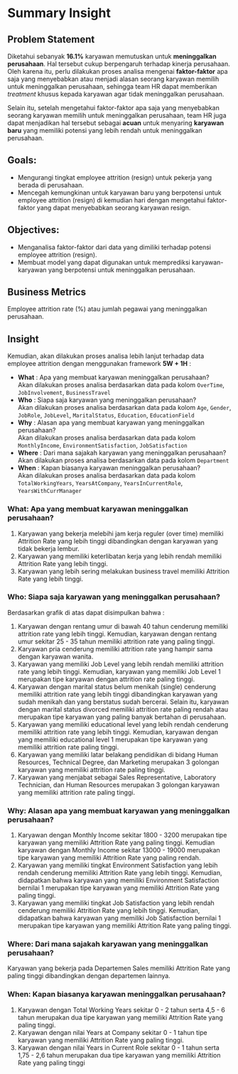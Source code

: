# Summary Insight

## Problem Statement
Diketahui sebanyak **16.1%** karyawan memutuskan untuk **meninggalkan perusahaan**. Hal tersebut cukup berpengaruh terhadap kinerja perusahaan. Oleh karena itu, perlu dilakukan proses analisa mengenai **faktor-faktor** apa saja yang menyebabkan atau menjadi alasan seorang karyawan memilih untuk meninggalkan perusahaan, sehingga team HR dapat memberikan *treatment* khusus kepada karyawan agar tidak meninggalkan perusahaan.

Selain itu, setelah mengetahui faktor-faktor apa saja yang menyebabkan seorang karyawan memilih untuk meninggalkan perusahaan, team HR juga dapat menjadikan hal tersebut sebagai **acuan** untuk menyaring **karyawan baru** yang memiliki potensi yang lebih rendah untuk meninggalkan perusahaan.

## Goals:
- Mengurangi tingkat employee attrition (resign) untuk pekerja yang berada di perusahaan.
- Mencegah kemungkinan untuk karyawan baru yang berpotensi untuk employee attrition (resign) di kemudian hari dengan mengetahui faktor-faktor yang dapat menyebabkan seorang karyawan resign.

## Objectives:
- Menganalisa faktor-faktor dari data yang dimiliki terhadap potensi employee attrition (resign).
- Membuat model yang dapat digunakan untuk memprediksi karyawan-karyawan yang berpotensi untuk meninggalkan perusahaan.

## Business Metrics
Employee attrition rate (%) atau jumlah pegawai yang meninggalkan perusahaan.

## Insight 
Kemudian, akan dilakukan proses analisa lebih lanjut terhadap data
employee attrition dengan menggunakan framework **5W + 1H** :

- **What**    : Apa yang membuat karyawan meninggalkan perusahaan? <br> Akan dilakukan proses analisa berdasarkan data pada kolom `OverTime`, `JobInvolvement`, `BusinessTravel` <br>
- **Who**		  : Siapa saja karyawan yang meninggalkan perusahaan? <br>  Akan dilakukan proses analisa berdasarkan data pada kolom `Age`, `Gender`, `JobRole`, `JobLevel`, `MaritalStatus`, `Education`, `EducationField`
- **Why**  	  : Alasan apa yang membuat karyawan yang meninggalkan perusahaan? <br>
Akan dilakukan proses analisa berdasarkan data pada kolom `MonthlyIncome`, `EnvironmentSatisfaction`, `JobSatisfaction` <br>
- **Where**	  : Dari mana sajakah karyawan yang meninggalkan perusahaan? <br>
Akan dilakukan proses analisa berdasarkan data pada kolom `Department` <br>
- **When** 	  : Kapan biasanya karyawan meninggalkan perusahaan?<br>
Akan dilakukan proses analisa berdasarkan data pada kolom `TotalWorkingYears`, `YearsAtCompany`, `YearsInCurrentRole`, `YearsWithCurrManager`

### What: Apa yang membuat karyawan meninggalkan perusahaan?
1. Karyawan yang bekerja melebihi jam kerja reguler (over time) memiliki Attrition Rate yang lebih tinggi dibandingkan dengan karyawan yang tidak bekerja lembur.
2. Karyawan yang memiliki keterlibatan kerja yang lebih rendah memiliki Attrition Rate yang lebih tinggi.
3. Karyawan yang lebih sering melakukan business travel memiliki Attrition Rate yang lebih tinggi.

### Who: Siapa saja karyawan yang meninggalkan perusahaan?
Berdasarkan grafik di atas dapat disimpulkan bahwa :
1. Karyawan dengan rentang umur di bawah 40 tahun cenderung memiliki attrition rate yang lebih tinggi. Kemudian, karyawan dengan rentang umur sekitar 25 - 35 tahun memiliki attrition rate yang paling tinggi.
2. Karyawan pria cenderung memiliki attrition rate yang hampir sama dengan karyawan wanita.
3. Karyawan yang memiliki Job Level yang lebih rendah memiliki attrition rate yang lebih tinggi. Kemudian, karyawan yang memiliki Job Level 1 merupakan tipe karyawan dengan attrition rate paling tinggi.
4. Karyawan dengan marital status belum menikah (single) cenderung memiliki attrition rate yang lebih tinggi dibandingkan karyawan  yang sudah menikah dan yang berstatus sudah bercerai. Selain itu, karyawan dengan marital status divorced memiliki attrition rate paling rendah atau merupakan tipe karyawan yang paling banyak bertahan di perusahaan.
5. Karyawan yang memiliki educational level yang lebih rendah cenderung memiliki attrition rate yang lebih tinggi. Kemudian, karyawan dengan yang memiliki educational level 1 merupakan tipe karyawan yang memiliki attrition rate paling tinggi.
6. Karyawan yang memiliki latar belakang pendidikan di bidang Human Resources, Technical Degree, dan Marketing merupakan 3 golongan karyawan yang memiliki attrition rate paling tinggi.
7. Karyawan yang menjabat sebagai Sales Representative, Laboratory Technician, dan Human Resources merupakan 3 golongan karyawan yang memiliki attrition rate paling tinggi.


### Why: Alasan apa yang membuat karyawan yang meninggalkan perusahaan?
1. Karyawan dengan Monthly Income sekitar 1800 - 3200 merupakan tipe karyawan yang memiliki Attrition Rate yang paling tinggi. Kemudian karyawan dengan Monthly Income sekitar 13000 - 19000 merupakan tipe karyawan yang memiliki Attrition Rate yang paling rendah.
2. Karyawan yang memiliki tingkat Environment Satisfaction yang lebih rendah cenderung memiliki Attrition Rate yang lebih tinggi. Kemudian, didapatkan bahwa karyawan yang memiliki Environment Satisfaction bernilai 1 merupakan tipe karyawan yang memiliki Attrition Rate yang paling tinggi.
3. Karyawan yang memiliki tingkat Job Satisfaction yang lebih rendah cenderung memiliki Attrition Rate yang lebih tinggi. Kemudian, didapatkan bahwa karyawan yang memiliki Job Satisfaction bernilai 1 merupakan tipe karyawan yang memiliki Attrition Rate yang paling tinggi.

### Where: Dari mana sajakah karyawan yang meninggalkan perusahaan?
Karyawan yang bekerja pada Departemen Sales memiliki Attrition Rate yang paling tinggi dibandingkan dengan departemen lainnya.

### When: Kapan biasanya karyawan meninggalkan perusahaan?
1. Karyawan dengan Total Working Years sekitar 0 - 2 tahun serta 4,5 - 6 tahun merupakan dua tipe karyawan yang memiliki Attrition Rate yang paling tinggi.
2. Karyawan dengan nilai Years at Company sekitar 0 - 1 tahun tipe karyawan yang memiliki Attrition Rate yang paling tinggi.
3. Karyawan dengan nilai Years in Current Role sekitar 0 - 1 tahun serta 1,75 - 2,6 tahun merupakan dua tipe karyawan yang memiliki Attrition Rate yang paling tinggi



